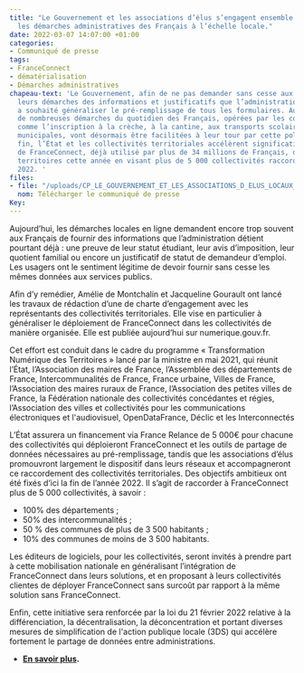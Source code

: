 ```yaml
---
title: "Le Gouvernement et les associations d’élus s’engagent ensemble pour \nsimplifier
  les démarches administratives des Français à l’échelle locale."
date: 2022-03-07 14:07:00 +01:00
categories:
- Communiqué de presse
tags:
- FranceConnect
- dématérialisation
- Démarches administratives
chapeau-text: 'Le Gouvernement, afin de ne pas demander sans cesse aux Français dans
  leurs démarches des informations et justificatifs que l’administration détient déjà,
  a souhaité généraliser le pré-remplissage de tous les formulaires. Au niveau local,
  de nombreuses démarches du quotidien des Français, opérées par les collectivités,
  comme l’inscription à la crèche, à la cantine, aux transports scolaires ou aux activités
  municipales, vont désormais être facilitées à leur tour par cette politique. A cette
  fin, l’État et les collectivités territoriales accélèrent significativement le déploiement
  de FranceConnect, déjà utilisé par plus de 34 millions de Français, dans tous les
  territoires cette année en visant plus de 5 000 collectivités raccordées d’ici fin
  2022. '
files:
- file: "/uploads/CP_LE_GOUVERNEMENT_ET_LES_ASSOCIATIONS_D_ELUS_LOCAUX_S_ENGAGENT.pdf"
  nom: Télécharger le communiqué de presse
Key: 
---
```


Aujourd’hui, les démarches locales en ligne demandent encore trop souvent aux Français de fournir des informations que l’administration détient pourtant déjà : une preuve de leur statut étudiant, leur avis d’imposition, leur quotient familial ou encore un justificatif de statut de demandeur d’emploi. Les usagers ont le sentiment légitime de devoir fournir sans cesse les mêmes données aux services publics.  

Afin d’y remédier, Amélie de Montchalin et Jacqueline Gourault ont lancé les travaux de rédaction d’une de charte d’engagement avec les représentants des collectivités territoriales. Elle vise en particulier à généraliser le déploiement de FranceConnect  dans les collectivités de manière organisée. Elle est publiée aujourd’hui sur numerique.gouv.fr.

Cet effort est conduit dans le cadre du programme « Transformation Numérique des Territoires » lancé par la ministre en mai 2021, qui réunit l’État, l’Association des maires de France, l’Assemblée des départements de France, Intercommunalités de France, France urbaine, Villes de France, l’Association des maires ruraux de France, l’Association des petites villes de France, la Fédération nationale des collectivités concédantes et régies, l’Association des villes et collectivités pour les communications électroniques et l'audiovisuel, OpenDataFrance, Déclic et les Interconnectés

L’État assurera un financement via France Relance de 5 000€ pour chacune des collectivités qui déploieront FranceConnect et les outils de partage de données nécessaires au pré-remplissage, tandis que les associations d’élus promouvront largement le dispositif dans leurs réseaux et accompagneront ce raccordement des collectivités territoriales. Des objectifs ambitieux ont été fixés d’ici la fin de l’année 2022. Il s’agit de raccorder à FranceConnect plus de 5 000 collectivités, à savoir : 

* 100% des départements ;
* 50% des intercommunalités ;
* 50 % des communes de plus de 3 500 habitants ;
* 10% des communes de moins de 3 500 habitants. 

Les éditeurs de logiciels, pour les collectivités, seront invités à prendre part à cette mobilisation nationale en généralisant l’intégration de FranceConnect dans leurs solutions, et en proposant à leurs collectivités clientes de déployer FranceConnect sans surcoût par rapport à la même solution sans FranceConnect. 

Enfin, cette initiative sera renforcée par la loi du 21 février 2022 relative à la différenciation, la décentralisation, la déconcentration et portant diverses mesures de simplification de l'action publique locale (3DS) qui accélère fortement le partage de données entre administrations. 

* **[En savoir plus](https://numerique.gouv.fr/actualites/letat-et-les-collectivites-territoriales-sengagent-a-accelerer-le-deploiement-de-franceconnect-et-du-partage-de-donnees-dans-les-collectivites/).**
